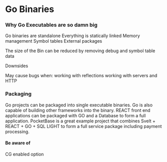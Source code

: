 # Go Binaries

### Why Go Executables are so damn big

Go binaries are standalone
Everything is statically linked
Memory management
Symbol tables
External packages

The size of the Bin can be reduced by removing debug and symbol table data

Downsides

May cause bugs when:
working with reflections
working with servers and HTTP

### Packaging

Go projects can be packaged into single executable binaries.
Go is also capable of building other frameworks into the binary.
REACT front end applications can be packaged with GO and a Database to form a full application.
PocketBase is a great example project that combines Svelt + REACT + GO + SQL LIGHT to form a full service package including payment processing.

#### Be aware of

CG enabled option
